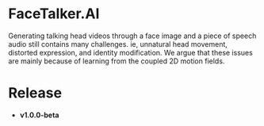 # FaceTalker.AI
Generating talking head videos through a face image and a piece of speech audio still contains many challenges. ie, unnatural head movement, distorted expression, and identity modification. We argue that these issues are mainly because of learning from the coupled 2D motion fields.

# Release
  - **v1.0.0-beta**
